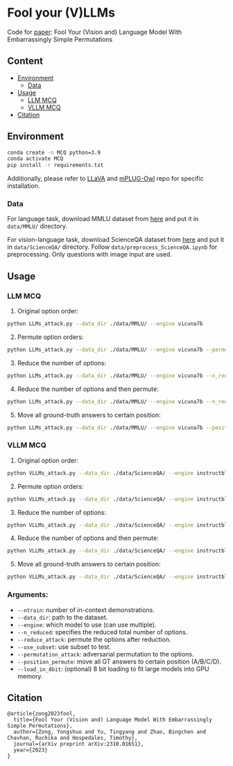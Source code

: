 # Fool your (V)LLMs
Code for [paper](https://arxiv.org/abs/2310.01651): Fool Your (Vision and) Language Model With Embarrassingly Simple Permutations

## Content
- [Environment](#environment)
  - [Data](#data)
- [Usage](#usage)
  - [LLM MCQ](#llm-mcq)
  - [VLLM MCQ](#vllm-mcq)
- [Citation](#citation)

## Environment
```bash
conda create -n MCQ python=3.9
conda activate MCQ
pip install -r requirements.txt
```

Additionally, please refer to [LLaVA](https://github.com/haotian-liu/LLaVA) and [mPLUG-Owl](https://github.com/X-PLUG/mPLUG-Owl) repo for specific installation.

### Data
For language task, download MMLU dataset from [here](https://github.com/hendrycks/test) and put it in `data/MMLU/` directory.

For vision-language task, download ScienceQA dataset from [here](https://github.com/lupantech/ScienceQA#ghost-download-the-dataset) and put it in `data/ScienceQA/` directory. Follow `data/preprocess_ScienceQA.ipynb` for preprocessing. Only questions with image input are used.

## Usage
### LLM MCQ
1. Original option order:
```bash
python LLMs_attack.py --data_dir ./data/MMLU/ --engine vicuna7b
```

2. Permute option orders:
```bash
python LLMs_attack.py --data_dir ./data/MMLU/ --engine vicuna7b --permutation_attack
```

3. Reduce the number of options:
```bash
python LLMs_attack.py --data_dir ./data/MMLU/ --engine vicuna7b --n_reduced 2
```

4. Reduce the number of options and then permute:
```bash
python LLMs_attack.py --data_dir ./data/MMLU/ --engine vicuna7b --n_reduced 2 --reduce_attack
```

5. Move all ground-truth answers to certain position:
```bash
python LLMs_attack.py --data_dir ./data/MMLU/ --engine vicuna7b --position_permute
```

### VLLM MCQ
1. Original option order:
```bash
python VLLMs_attack.py --data_dir ./data/ScienceQA/ --engine instructblip7b
```

2. Permute option orders:
```bash
python VLLMs_attack.py --data_dir ./data/ScienceQA/ --engine instructblip7b --permutation_attack
```

3. Reduce the number of options:
```bash
python VLLMs_attack.py --data_dir ./data/ScienceQA/ --engine instructblip7b --n_reduced 2
```

4. Reduce the number of options and then permute:
```bash
python VLLMs_attack.py --data_dir ./data/ScienceQA/ --engine instructblip7b --n_reduced 2 --reduce_attack
```

5. Move all ground-truth answers to certain position:
```bash
python VLLMs_attack.py --data_dir ./data/ScienceQA/ --engine instructblip7b --position_permute
```


### Arguments:
- `--ntrain`: number of in-context demonstrations.
- `--data_dir`: path to the dataset.
- `--engine`: which model to use (can use multiple).
- `--n_reduced`: specifies the reduced total number of options.
- `--reduce_attack`: permute the options after reduction.
- `--use_subset`: use subset to test.
- `--permutation_attack`: adversarial permutation to the options.
- `--position_permute`: move all GT answers to certain position (A/B/C/D).
- `--load_in_8bit`: (optional) 8 bit loading to fit large models into GPU memory.

## Citation
```
@article{zong2023fool,
  title={Fool Your (Vision and) Language Model With Embarrassingly Simple Permutations},
  author={Zong, Yongshuo and Yu, Tingyang and Zhao, Bingchen and Chavhan, Ruchika and Hospedales, Timothy},
  journal={arXiv preprint arXiv:2310.01651},
  year={2023}
}
```